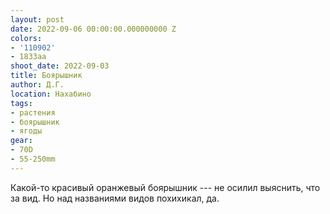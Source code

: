 ```yaml
---
layout: post
date: 2022-09-06 00:00:00.000000000 Z
colors:
- '110902'
- 1833aa
shoot_date: 2022-09-03
title: Боярышник
author: Д.Г.
location: Нахабино
tags:
- растения
- боярышник
- ягоды
gear:
- 70D
- 55-250mm
---
```

Какой-то красивый оранжевый боярышник --- не осилил выяснить, что за вид. Но над названиями видов похихикал, да.


